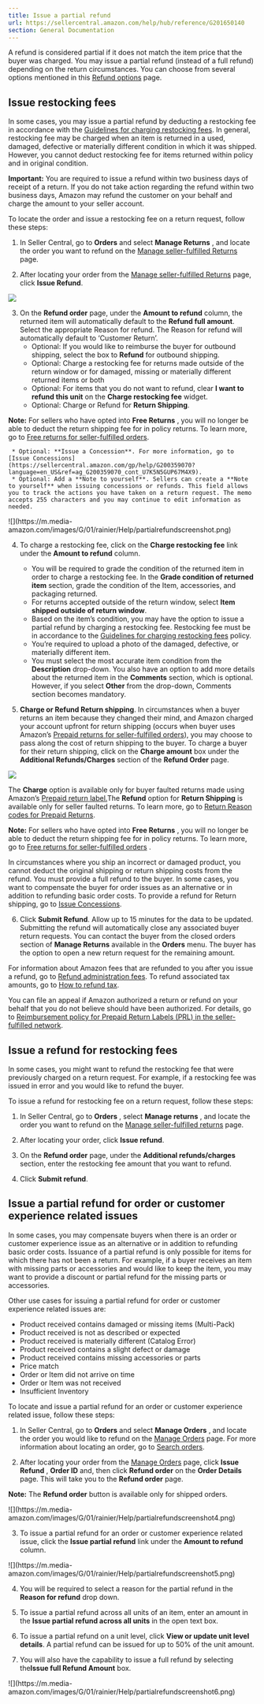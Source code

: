 ```yaml
---
title: Issue a partial refund
url: https://sellercentral.amazon.com/help/hub/reference/G201650140
section: General Documentation
---
```


A refund is considered partial if it does not match the item price that the
buyer was charged. You may issue a partial refund (instead of a full refund)
depending on the return circumstances. You can choose from several options
mentioned in this [Refund options](/gp/help/G201725630) page.

## Issue restocking fees

In some cases, you may issue a partial refund by deducting a restocking fee in
accordance with the [Guidelines for charging restocking
fees](/gp/help/G201725780). In general, restocking fee may be charged when an
item is returned in a used, damaged, defective or materially different
condition in which it was shipped. However, you cannot deduct restocking fee
for items returned within policy and in original condition.

**Important:** You are required to issue a refund within two business days of
receipt of a return. If you do not take action regarding the refund within two
business days, Amazon may refund the customer on your behalf and charge the
amount to your seller account.

To locate the order and issue a restocking fee on a return request, follow
these steps:

  1. In Seller Central, go to **Orders** and select **Manage Returns** , and locate the order you want to refund on the [Manage seller-fulfilled Returns](/gp/returns/) page.

  2. After locating your order from the [Manage seller-fulfilled Returns](/gp/returns/list) page, click **Issue Refund**.

![](https://d1n436oh1t0g4d.cloudfront.net/GW2UYNLA658H4T4M_Global_en-US.png)  

  3. On the **Refund order** page, under the **Amount to refund** column, the returned item will automatically default to the **Refund full amount**. Select the appropriate Reason for refund. The Reason for refund will automatically default to ‘Customer Return’.
     * Optional: If you would like to reimburse the buyer for outbound shipping, select the box to **Refund** for outbound shipping.
     * Optional: Charge a restocking fee for returns made outside of the return window or for damaged, missing or materially different returned items or both
     * Optional: For items that you do not want to refund, clear **I want to refund this unit** on the **Charge restocking fee** widget.
     * Optional: Charge or Refund for **Return Shipping**.

**Note:** For sellers who have opted into **Free Returns** , you will no
longer be able to deduct the return shipping fee for in policy returns. To
learn more, go to [Free returns for seller-fulfilled
orders](/gp/help/G8EKQAPUCQA9RAP8).

     * Optional: **Issue a Concession**. For more information, go to [Issue Concessions](https://sellercentral.amazon.com/gp/help/G200359070?language=en_US&ref=ag_G200359070_cont_U7K5N5GUP67M4X9).
     * Optional: Add a **Note to yourself**. Sellers can create a **Note to yourself** when issuing concessions or refunds. This field allows you to track the actions you have taken on a return request. The memo accepts 255 characters and you may continue to edit information as needed.

![](https://m.media-
amazon.com/images/G/01/rainier/Help/partialrefundscreenshot.png)  

  4. To charge a restocking fee, click on the **Charge restocking fee** link under the **Amount to refund** column. 
     * You will be required to grade the condition of the returned item in order to charge a restocking fee. In the **Grade condition of returned item** section, grade the condition of the Item, accessories, and packaging returned.
     * For returns accepted outside of the return window, select **Item shipped outside of return window**.
     * Based on the item’s condition, you may have the option to issue a partial refund by charging a restocking fee. Restocking fee must be in accordance to the [Guidelines for charging restocking fees](/gp/help/G201725780) policy.
     * You’re required to upload a photo of the damaged, defective, or materially different item.
     * You must select the most accurate item condition from the **Description** drop-down. You also have an option to add more details about the returned item in the **Comments** section, which is optional. However, if you select **Other** from the drop-down, Comments section becomes mandatory.

  5. **Charge or Refund Return shipping**. In circumstances when a buyer returns an item because they changed their mind, and Amazon charged your account upfront for return shipping (occurs when buyer uses Amazon’s [Prepaid returns for seller-fulfilled orders](/gp/help/G202072200)), you may choose to pass along the cost of return shipping to the buyer. To charge a buyer for their return shipping, click on the **Charge amount** box under the **Additional Refunds/Charges** section of the **Refund Order** page.

![](https://d1n436oh1t0g4d.cloudfront.net/G6K7222QEYPJ5596_Global_en-US.png)  

The **Charge** option is available only for buyer faulted returns made using
Amazon’s [Prepaid return label.](/gp/help/G202072200)The **Refund** option for
**Return Shipping** is available only for seller faulted returns. To learn
more, go to [Return Reason codes for Prepaid Returns](/gp/help/202080050).

**Note:** For sellers who have opted into **Free Returns** , you will no
longer be able to deduct the return shipping fee for in policy returns. To
learn more, go to [Free returns for seller-fulfilled
orders](/gp/help/G8EKQAPUCQA9RAP8) .

In circumstances where you ship an incorrect or damaged product, you cannot
deduct the original shipping or return shipping costs from the refund. You
must provide a full refund to the buyer. In some cases, you want to compensate
the buyer for order issues as an alternative or in addition to refunding basic
order costs. To provide a refund for Return shipping, go to [Issue
Concessions](/gp/help/G200359070).

  6. Click **Submit Refund**. Allow up to 15 minutes for the data to be updated. Submitting the refund will automatically close any associated buyer return requests. You can contact the buyer from the closed orders section of **Manage Returns** available in the **Orders** menu. The buyer has the option to open a new return request for the remaining amount. 

For information about Amazon fees that are refunded to you after you issue a
refund, go to [Refund administration fees](/gp/help/G21531). To refund
associated tax amounts, go to [How to refund tax](/gp/help/202154020).

You can file an appeal if Amazon authorized a return or refund on your behalf
that you do not believe should have been authorized. For details, go to
[Reimbursement policy for Prepaid Return Labels (PRL) in the seller-fulfilled
network](/gp/help/202175000).

##  Issue a refund for restocking fees

In some cases, you might want to refund the restocking fee that were
previously charged on a return request. For example, if a restocking fee was
issued in error and you would like to refund the buyer.

To issue a refund for restocking fee on a return request, follow these steps:

  1. In Seller Central, go to **Orders** , select **Manage returns** , and locate the order you want to refund on the [Manage seller-fulfilled returns](/returns/list) page.

  2. After locating your order, click **Issue refund**.

  3. On the **Refund order** page, under the **Additional refunds/charges** section, enter the restocking fee amount that you want to refund.

  4. Click **Submit refund**.

## Issue a partial refund for order or customer experience related issues

In some cases, you may compensate buyers when there is an order or customer
experience issue as an alternative or in addition to refunding basic order
costs. Issuance of a partial refund is only possible for items for which there
has not been a return. For example, if a buyer receives an item with missing
parts or accessories and would like to keep the item, you may want to provide
a discount or partial refund for the missing parts or accessories.

Other use cases for issuing a partial refund for order or customer experience
related issues are:

  * Product received contains damaged or missing items (Multi-Pack)
  * Product received is not as described or expected
  * Product received is materially different (Catalog Error)
  * Product received contains a slight defect or damage
  * Product received contains missing accessories or parts
  * Price match
  * Order or Item did not arrive on time
  * Order or Item was not received
  * Insufficient Inventory

To locate and issue a partial refund for an order or customer experience
related issue, follow these steps:

  1. In Seller Central, go to **Orders** and select **Manage Orders** , and locate the order you would like to refund on the [Manage Orders](/orders-v3) page. For more information about locating an order, go to [Search orders](/gp/help/G28151).

  2. After locating your order from the [Manage Orders](/orders-v3) page, click **Issue Refund** , **Order ID** and, then click **Refund order** on the **Order Details** page. This will take you to the **Refund order** page.

**Note:** The **Refund order** button is available only for shipped orders.

![](https://m.media-
amazon.com/images/G/01/rainier/Help/partialrefundscreenshot4.png)  

  3. To issue a partial refund for an order or customer experience related issue, click the **Issue partial refund** link under the **Amount to refund** column.

![](https://m.media-
amazon.com/images/G/01/rainier/Help/partialrefundscreenshot5.png)  

  4. You will be required to select a reason for the partial refund in the **Reason for refund** drop down.

  5. To issue a partial refund across all units of an item, enter an amount in the **Issue partial refund across all units** in the open text box.

  6. To issue a partial refund on a unit level, click **View or update unit level details**. A partial refund can be issued for up to 50% of the unit amount.

  7. You will also have the capability to issue a full refund by selecting the**Issue full Refund Amount** box.

![](https://m.media-
amazon.com/images/G/01/rainier/Help/partialrefundscreenshot6.png)  

